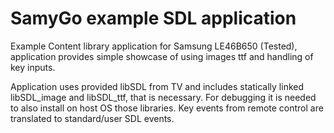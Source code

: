 # SamyGo example SDL application

Example Content library application for Samsung LE46B650 (Tested),
  application provides simple showcase of using images ttf and handling of key inputs.
  
Application uses provided libSDL from TV and includes statically linked libSDL_image and libSDL_ttf, that
is necessary. For debugging it is needed to also install on host OS those libraries. 
Key events from remote control are translated to standard/user SDL events.
